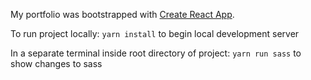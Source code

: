 My portfolio was bootstrapped with [Create React App](https://github.com/facebookincubator/create-react-app).

To run project locally:
`yarn install` to begin local development server

In a separate terminal inside root directory of project:
`yarn run sass` to show changes to sass

